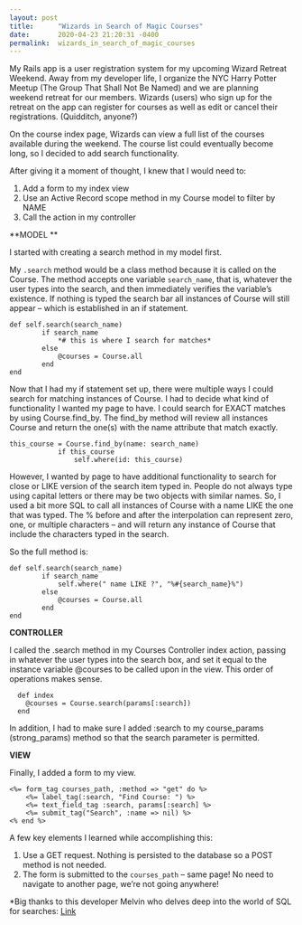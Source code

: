 ```yaml
---
layout: post
title:      "Wizards in Search of Magic Courses"
date:       2020-04-23 21:20:31 -0400
permalink:  wizards_in_search_of_magic_courses
---
```



My Rails app is a user registration system for my upcoming Wizard Retreat Weekend. Away from my developer life, I organize the NYC Harry Potter Meetup (The Group That Shall Not Be Named) and we are planning weekend retreat for our members. Wizards (users) who sign up for the retreat on the app can register for courses as well as edit or cancel their registrations. (Quidditch, anyone?) 

On the course index page, Wizards can view a full list of the courses available during the weekend. The course list could eventually become long, so I decided to add search functionality.  

After giving it a moment of thought, I knew that I would need to:
1. Add a form to my index view
2. Use an Active Record scope method in my Course model to filter by NAME
3. Call the action in my controller

**MODEL **

I started with creating a search method in my model first. 

My `.search` method would be a class method because it is called on the Course. The method accepts one variable `search_name`, that is, whatever the user types into the search, and then immediately verifies the variable’s existence. If nothing is typed the search bar all instances of Course will still appear – which is established in an if statement. 

```
def self.search(search_name)
        if search_name
            *# this is where I search for matches*
        else
            @courses = Course.all
        end
end
```

Now that I had my if statement set up, there were multiple ways I could search for matching instances of Course. I had to decide what kind of functionality I wanted my page to have. I could search for EXACT matches by using Course.find_by. The find_by method will review all instances Course and return the one(s) with the name attribute that match exactly.  

```
this_course = Course.find_by(name: search_name)
            if this_course
                self.where(id: this_course)
```

However, I wanted by page to have additional functionality to search for close or LIKE version of the search item typed in. People do not always type using capital letters or there may be two objects with similar names. So, I used a bit more SQL to call all instances of Course with a name LIKE the one that was typed. The % before and after the interpolation can represent zero, one, or multiple characters – and will return any instance of Course that include the characters typed in the search. 

So the full method is: 

```
def self.search(search_name)
        if search_name
            self.where(" name LIKE ?", "%#{search_name}%")
        else
            @courses = Course.all
        end 
end
```

**CONTROLLER**
 
I called the .search method in my Courses Controller index action, passing in whatever the user types into the search box, and set it equal to the instance variable @courses to be called upon in the view. This order of operations makes sense. 

```
  def index
    @courses = Course.search(params[:search])
  end
```

In addition, I had to make sure I added :search to my course_params (strong_params) method so that the search parameter is permitted. 

**VIEW**

Finally, I added a form to my view. 

```
<%= form_tag courses_path, :method => "get" do %>
    <%= label_tag(:search, "Find Course: ") %>
    <%= text_field_tag :search, params[:search] %>
    <%= submit_tag("Search", :name => nil) %>
<% end %>
```

A few key elements I learned while accomplishing this: 
1.	Use a GET request. Nothing is persisted to the database so a POST method is not needed. 
2.	The form is submitted to the `courses_path` – same page! No need to navigate to another page, we’re not going anywhere!

*Big thanks to this developer Melvin who delves deep into the world of SQL for searches: [Link](https://melvinchng.github.io/rails/SearchFeature.html#chapter-4-search-feature)





